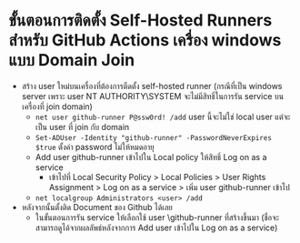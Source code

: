 # ขั้นตอนการติดตั้ง Self-Hosted Runners สำหรับ GitHub Actions เครื่อง windows แบบ Domain Join

- สร้าง user ใหม่บนเครื่องที่ต้องการตืดตั้ง self-hosted runner (กรณีที่เป็น windows server เพราะ user NT AUTHORITY\SYSTEM จะไม่มีสิทธิ์ในการรัน service บนเครื่องที่ join domain)
  - `net user github-runner P@ssw0rd! /add` user นี้จะไม่ใช่ local user แต่จะเป็น user ที่ join กับ domain
  - `Set-ADUser -Identity "github-runner" -PasswordNeverExpires $true` ตั้งค่า password ไม่ให้หมดอายุ
  - Add user github-runner เข้าไปใน Local policy ให้สิทธิ์ Log on as a service
    - เข้าไปที่ Local Security Policy > Local Policies > User Rights Assignment > Log on as a service > เพิ่ม user github-runner เข้าไป
  - `net localgroup Administrators <user> /add`
- หลังจากนั้นตั้งติด Document ของ Github ได้เลย
  - ในขั้นตอนการรัน service ให้เลือกใช้ user <Domain>\github-runner ที่สร้างขึ้นมา (ชื่อจะสามารถดูได้จากผลลัพธ์หลังจากการ Add user เข้าไปใน Log on as a service)
